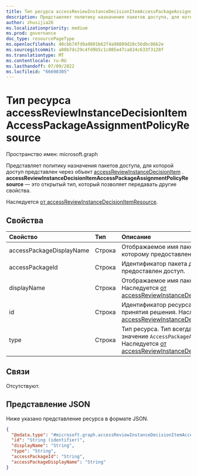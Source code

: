 ```yaml
---
title: Тип ресурса accessReviewInstanceDecisionItemAccessPackageAssignmentPolicyResource
description: Представляет политику назначения пакетов доступа, для которой доступ представлен через объект accessReviewInstanceDecisionItem.
author: zhusijia26
ms.localizationpriority: medium
ms.prod: governance
doc_type: resourcePageType
ms.openlocfilehash: 40cbb74fd9a9801b62f4a98809d28c56dbc86b2e
ms.sourcegitcommit: a08b7dc29c4fd9b5c1c805e47ca824c633f3128f
ms.translationtype: MT
ms.contentlocale: ru-RU
ms.lasthandoff: 07/09/2022
ms.locfileid: "66698305"
---
```

# <a name="accessreviewinstancedecisionitemaccesspackageassignmentpolicyresource-resource-type"></a>Тип ресурса accessReviewInstanceDecisionItemAccessPackageAssignmentPolicyResource

Пространство имен: microsoft.graph

Представляет политику назначения пакетов доступа, для которой доступ представлен через объект [accessReviewInstanceDecisionItem](accessreviewinstancedecisionitem.md) . **accessReviewInstanceDecisionItemAccessPackageAssignmentPolicyResource** — это открытый тип, который позволяет передавать другие свойства.

Наследуется [от accessReviewInstanceDecisionItemResource](accessreviewinstancedecisionItemresource.md).

## <a name="properties"></a>Свойства
|Свойство|Тип|Описание|
|:---|:---|:---|
|accessPackageDisplayName|Строка| Отображаемое имя пакета доступа, к которому предоставлен доступ. |
|accessPackageId|Строка| Идентификатор пакета доступа, к которому предоставлен доступ. |
| displayName | Строка | Отображаемое имя пакета доступа. Наследуется [от accessReviewInstanceDecisionItemResource](accessreviewinstancedecisionItemresource.md).|
| id | Строка | Идентификатор ресурса элемента принятия решения. Наследуется [от accessReviewInstanceDecisionItemResource](accessreviewinstancedecisionItemresource.md). |
| type | Строка | Тип ресурса. Тип всегда будет иметь значение `AccessPackageAssignmentPolicy`.  Наследуется [от accessReviewInstanceDecisionItemResource](accessreviewinstancedecisionItemresource.md). |



## <a name="relationships"></a>Связи
Отсутствуют.

## <a name="json-representation"></a>Представление JSON
Ниже указано представление ресурса в формате JSON.
<!-- {
  "blockType": "resource",
  "@odata.type": "microsoft.graph.accessReviewInstanceDecisionItemAccessPackageAssignmentPolicyResource",
  "baseType": "microsoft.graph.accessReviewInstanceDecisionItemResource",
  "openType": true
}
-->
``` json
{
  "@odata.type": "#microsoft.graph.accessReviewInstanceDecisionItemAccessPackageAssignmentPolicyResource",
  "id": "String (identifier)",
  "displayName": "String",
  "type": "String",
  "accessPackageId": "String",
  "accessPackageDisplayName": "String"
}
```


